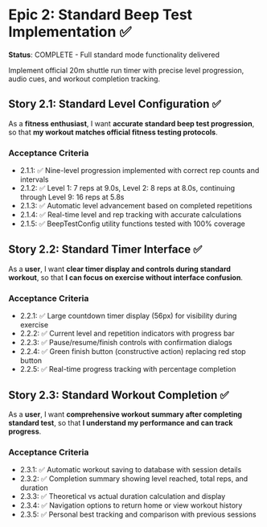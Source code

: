 # Epic 2: Standard Beep Test Implementation ✅

**Status**: COMPLETE - Full standard mode functionality delivered

Implement official 20m shuttle run timer with precise level progression, audio cues, and workout completion tracking.

## Story 2.1: Standard Level Configuration ✅

As a **fitness enthusiast**,
I want **accurate standard beep test progression**,
so that **my workout matches official fitness testing protocols**.

### Acceptance Criteria

- 2.1.1: ✅ Nine-level progression implemented with correct rep counts and intervals
- 2.1.2: ✅ Level 1: 7 reps at 9.0s, Level 2: 8 reps at 8.0s, continuing through Level 9: 16 reps at 5.8s
- 2.1.3: ✅ Automatic level advancement based on completed repetitions
- 2.1.4: ✅ Real-time level and rep tracking with accurate calculations
- 2.1.5: ✅ BeepTestConfig utility functions tested with 100% coverage

## Story 2.2: Standard Timer Interface ✅

As a **user**,
I want **clear timer display and controls during standard workout**,
so that **I can focus on exercise without interface confusion**.

### Acceptance Criteria

- 2.2.1: ✅ Large countdown timer display (56px) for visibility during exercise
- 2.2.2: ✅ Current level and repetition indicators with progress bar
- 2.2.3: ✅ Pause/resume/finish controls with confirmation dialogs
- 2.2.4: ✅ Green finish button (constructive action) replacing red stop button
- 2.2.5: ✅ Real-time progress tracking with percentage completion

## Story 2.3: Standard Workout Completion ✅

As a **user**,
I want **comprehensive workout summary after completing standard test**,
so that **I understand my performance and can track progress**.

### Acceptance Criteria

- 2.3.1: ✅ Automatic workout saving to database with session details
- 2.3.2: ✅ Completion summary showing level reached, total reps, and duration
- 2.3.3: ✅ Theoretical vs actual duration calculation and display
- 2.3.4: ✅ Navigation options to return home or view workout history
- 2.3.5: ✅ Personal best tracking and comparison with previous sessions
